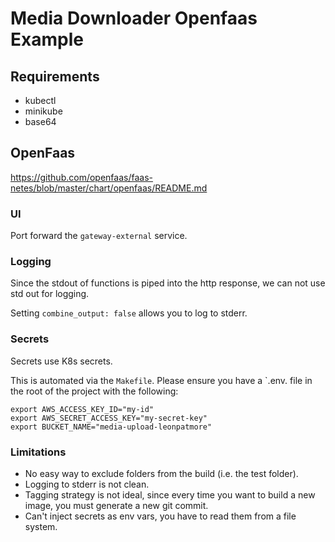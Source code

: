# Media Downloader Openfaas Example

## Requirements

- kubectl
- minikube
- base64

## OpenFaas

https://github.com/openfaas/faas-netes/blob/master/chart/openfaas/README.md

### UI

Port forward the `gateway-external` service.

### Logging

Since the stdout of functions is piped into the http response, we can not use std out for logging.

Setting `combine_output: false` allows you to log to stderr.

### Secrets

Secrets use K8s secrets.

This is automated via the `Makefile`. Please ensure you have a `.env. file in the root of the project with the following:

```
export AWS_ACCESS_KEY_ID="my-id"
export AWS_SECRET_ACCESS_KEY="my-secret-key"
export BUCKET_NAME="media-upload-leonpatmore"
```

### Limitations

- No easy way to exclude folders from the build (i.e. the test folder).
- Logging to stderr is not clean.
- Tagging strategy is not ideal, since every time you want to build a new image, you must generate a new git commit.
- Can't inject secrets as env vars, you have to read them from a file system.
